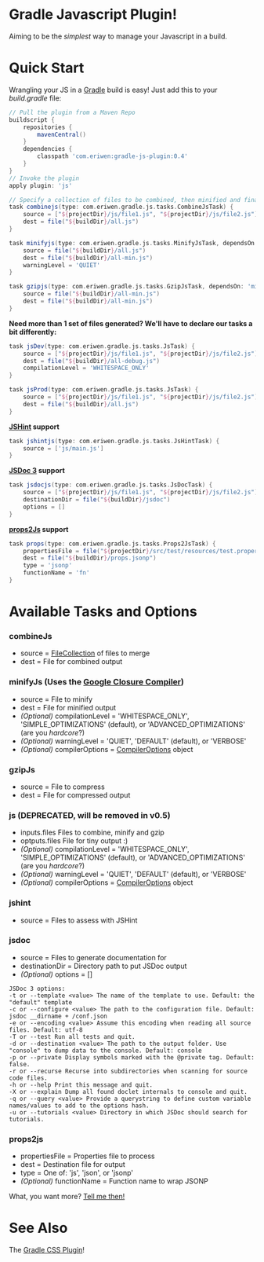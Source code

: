 # Gradle Javascript Plugin! #
Aiming to be the *simplest* way to manage your Javascript in a build.

# Quick Start #
Wrangling your JS in a [Gradle](http://gradle.org) build is easy! Just add this to your *build.gradle* file:

```groovy
// Pull the plugin from a Maven Repo
buildscript {
    repositories {
        mavenCentral()
    }
    dependencies {
        classpath 'com.eriwen:gradle-js-plugin:0.4'
    }
}
// Invoke the plugin
apply plugin: 'js'

// Specify a collection of files to be combined, then minified and finally GZip compressed.
task combinejs(type: com.eriwen.gradle.js.tasks.CombineJsTask) {
	source = ["${projectDir}/js/file1.js", "${projectDir}/js/file2.js"]
	dest = file("${buildDir}/all.js")
}

task minifyjs(type: com.eriwen.gradle.js.tasks.MinifyJsTask, dependsOn: 'combinejs') {
	source = file("${buildDir}/all.js")
	dest = file("${buildDir}/all-min.js")
	warningLevel = 'QUIET'
}

task gzipjs(type: com.eriwen.gradle.js.tasks.GzipJsTask, dependsOn: 'minifyjs') {
	source = file("${buildDir}/all-min.js")
	dest = file("${buildDir}/all-min.js")
}
```

**Need more than 1 set of files generated? We'll have to declare our tasks a bit differently:**

```groovy
task jsDev(type: com.eriwen.gradle.js.tasks.JsTask) {
    source = ["${projectDir}/js/file1.js", "${projectDir}/js/file2.js"]
    dest = file("${buildDir}/all-debug.js")
    compilationLevel = 'WHITESPACE_ONLY'
}

task jsProd(type: com.eriwen.gradle.js.tasks.JsTask) {
    source = ["${projectDir}/js/file1.js", "${projectDir}/js/file2.js"]
    dest = file("${buildDir}/all.js")
}
```

**[JSHint](http://jshint.com) support**

```groovy
task jshintjs(type: com.eriwen.gradle.js.tasks.JsHintTask) {
    source = ['js/main.js']
}
```

**[JSDoc 3](https://github.com/micmath/jsdoc) support**
```groovy
task jsdocjs(type: com.eriwen.gradle.js.tasks.JsDocTask) {
    source = ["${projectDir}/js/file1.js", "${projectDir}/js/file2.js"]
    destinationDir = file("${buildDir}/jsdoc")
    options = []
}
```

**[props2Js](https://github.com/nzakas/props2js) support**
```groovy
task props(type: com.eriwen.gradle.js.tasks.Props2JsTask) {
    propertiesFile = file("${projectDir}/src/test/resources/test.properties")
    dest = file("${buildDir}/props.jsonp")
    type = 'jsonp'
    functionName = 'fn'
}
```

# Available Tasks and Options #
### combineJs ###
- source = [FileCollection](http://gradle.org/current/docs/javadoc/org/gradle/api/file/FileCollection.html) of files to merge
- dest = File for combined output

### minifyJs (Uses the [Google Closure Compiler](http://code.google.com/closure/compiler/)) ###
- source = File to minify
- dest = File for minified output
- *(Optional)* compilationLevel = 'WHITESPACE_ONLY', 'SIMPLE_OPTIMIZATIONS' (default), or 'ADVANCED_OPTIMIZATIONS' (are you *hardcore*?)
- *(Optional)* warningLevel = 'QUIET', 'DEFAULT' (default), or 'VERBOSE'
- *(Optional)* compilerOptions = [CompilerOptions](http://code.google.com/p/closure-compiler/source/browse/trunk/src/com/google/javascript/jscomp/CompilerOptions.java?r=1187) object

### gzipJs ###
- source = File to compress
- dest = File for compressed output

### js (DEPRECATED, will be removed in v0.5) ###
- inputs.files Files to combine, minify and gzip
- optputs.files File for tiny output :)
- *(Optional)* compilationLevel = 'WHITESPACE_ONLY', 'SIMPLE_OPTIMIZATIONS' (default), or 'ADVANCED_OPTIMIZATIONS' (are you *hardcore*?)
- *(Optional)* warningLevel = 'QUIET', 'DEFAULT' (default), or 'VERBOSE'
- *(Optional)* compilerOptions = [CompilerOptions](http://code.google.com/p/closure-compiler/source/browse/trunk/src/com/google/javascript/jscomp/CompilerOptions.java?r=1187) object

### jshint ###
- source = Files to assess with JSHint

### jsdoc ###
- source = Files to generate documentation for
- destinationDir = Directory path to put JSDoc output
- *(Optional)* options = []

```
JSDoc 3 options:
-t or --template <value> The name of the template to use. Default: the "default" template
-c or --configure <value> The path to the configuration file. Default: jsdoc __dirname + /conf.json
-e or --encoding <value> Assume this encoding when reading all source files. Default: utf-8
-T or --test Run all tests and quit.
-d or --destination <value> The path to the output folder. Use "console" to dump data to the console. Default: console
-p or --private Display symbols marked with the @private tag. Default: false.
-r or --recurse Recurse into subdirectories when scanning for source code files.
-h or --help Print this message and quit.
-X or --explain Dump all found doclet internals to console and quit.
-q or --query <value> Provide a querystring to define custom variable names/values to add to the options hash.
-u or --tutorials <value> Directory in which JSDoc should search for tutorials.
```

### props2js ###
- propertiesFile = Properties file to process
- dest = Destination file for output
- type = One of: 'js', 'json', or 'jsonp'
- *(Optional)* functionName = Function name to wrap JSONP

What, you want more? [Tell me then!](https://github.com/eriwen/gradle-js-plugin/issues)

# See Also #
The [Gradle CSS Plugin](https://github.com/eriwen/gradle-css-plugin)!
